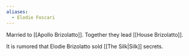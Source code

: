 ```yaml
---
aliases:
  - Elodie Foscari
---
```

Married to [[Apollo Brizolatto]]. Together they lead [[House Brizolatto]].

It is rumored that Elodie Brizolatto sold [[The Silk|Silk]] secrets.